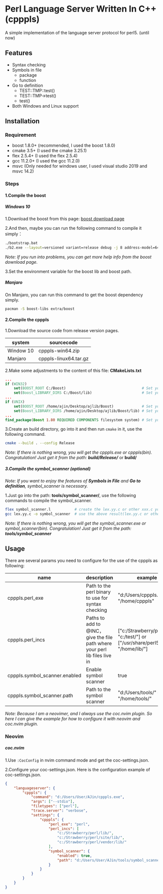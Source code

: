 # Perl Language Server Written In C++ (cpppls)
A simple implementation of the language server protocol for perl5. (until now)

## Features
- Syntax checking
- Symbols in file
  - package
  - function
- Go to definition
  - TEST::TMP::test()
  - TEST::TMP->test()
  - test()
- Both Windows and Linux support

## Installation
### Requirement
- boost 1.8.0+ (recommended, I used the boost 1.8.0)
- cmake 3.5+ (I used the cmake 3.25.1)
- flex 2.5.4+ (I used the flex 2.5.4)
- gcc 11.2.0+ (I used the gcc 11.2.0)
- msvc (Only needed for windows user, I used visual studio 2019 and msvc 14.2)

### Steps
#### 1.Compile the boost
##### Windows 10

1.Download the boost from this page: [boost download page](https://www.boost.org/)

2.And then, maybe you can run the following command to compile it simply：

```bash
./bootstrap.bat
./b2.exe --layout=versioned variant=release debug -j 8 address-model=64 link=shared threading=multi --prefix=c:\Boost install
```
*Note: If you run into problems, you can get more help info from the boost download page.*

3.Set the environment variable for the boost lib and boost path.

##### Manjaro

On Manjaro, you can run this command to get the boost dependency simply.

```bash
pacman -S boost-libs extra/boost
```

#### 2.Compile the cpppls

1.Download the source code from release version pages.

| system | sourcecode |
| ------ | ---------- |
| Window 10 | cpppls-win64.zip |
| Manjaro | cpppls-linux64.tar.gz |

2.Make some adjustments to the content of this file: **CMakeLists.txt**

```cmake
...
if (WIN32)
    set(BOOST_ROOT C:/Boost)                                   # Set your boost path
    set(Boost_LIBRARY_DIRS C:/Boost/lib)                       # Set your boost lib path
...
if (UNIX)
    set(BOOST_ROOT /home/ajin/Desktop/ajlib/Boost)             # Set your boost path
    set(Boost_LIBRARY_DIRS /home/ajin/Desktop/ajlib/Boost/lib) # Set your boost lib path
...
find_package(Boost 1.80 REQUIRED COMPONENTS filesystem system) # Set your boost version
```
3.Create an build directory, go into it and then run `cmake` in it, use the following command.

```bash
cmake --build . --config Release
```
*Note: If there is nothing wrong, you will get the cpppls.exe or cpppls(bin). Congratulation! Just get it from the path: **build/Release/*** or **build/**

##### 3.Compile the symbol_scanner (optional)
*Note: If you want to enjoy the features of **Symbols in File** and **Go to definition**, symbol_scanner is necessary.*

1.Just go into the path: **tools/symbol_scanner/**, use the following commands to compile the symbol_scanner.

```bash
flex symbol_scanner.l           # create the lex.yy.c or other xxx.c you like
gcc lex.yy.c -o symbol_scanner  # use the above result(lex.yy.c or other xxx.c)
```

*Note: If there is nothing wrong, you will get the symbol_scanner.exe or symbol_scanner(bin). Congratulation! Just get it from the path: **tools/symbol_scanner***

## Usage

There are several params you need to configure for the use of the cpppls as following:

| name | description | example | default |
| ---- | ----------- | ------- | ---- |
| cpppls.perl_exe | Path to the perl binary to use for syntax checking            | "d:/Users/cpppls.exe" or "/home/cpppls" | "" |
| cpppls.perl_incs | Paths to add to @INC，give the file path where your perl lib files live in | ["c:/Strawberry/perl/lib/", "c:/test/"] or ["/usr/share/perl5/lib/", "/home/lib/"] | [] |
| cpppls.symbol_scanner.enabled | Enable symbol scanner | true | false |
| cpppls.symbol_scanner.path | Path to the symbol scanner | "d:/Users/tools/" or "/home/tools/" | "" |

*Note: Because I am a neovimer, and I always use the coc.nvim plugin. So here I can give the example for how to configure it with neovim and coc.nvim plugin.*

### Neovim

##### coc.nvim

1.Use `:CocConfig` in nvim command mode and get the coc-settings.json.

2.Configure your coc-settings.json. Here is the configuration example of coc-settings.json.

```json
{
	"languageserver": {
        "cpppls": {
            "command": "d:/Users/User/AJin/cpppls.exe",
            "args": ["--stdio"],
            "filetypes": ["perl"],
            "trace.server": "verbose",
            "settings": {
                "cpppls": {
                    "perl_exe": "perl",
                    "perl_incs": [
                        "c:/Strawberry/perl/lib/",
                        "c:/Strawberry/perl/site/lib/",
                        "c:/Strawberry/perl/vendor/lib/"
                    ],
                    "symbol_scanner": {
                        "enabled": true,
                        "path": "d:/Users/User/AJin/tools/symbol_scanner/"
                    }
                }
            }
        }
    }
}
```
